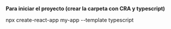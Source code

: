 __Para iniciar el proyecto (crear la carpeta con CRA y typescript)__


npx create-react-app my-app --template typescript
